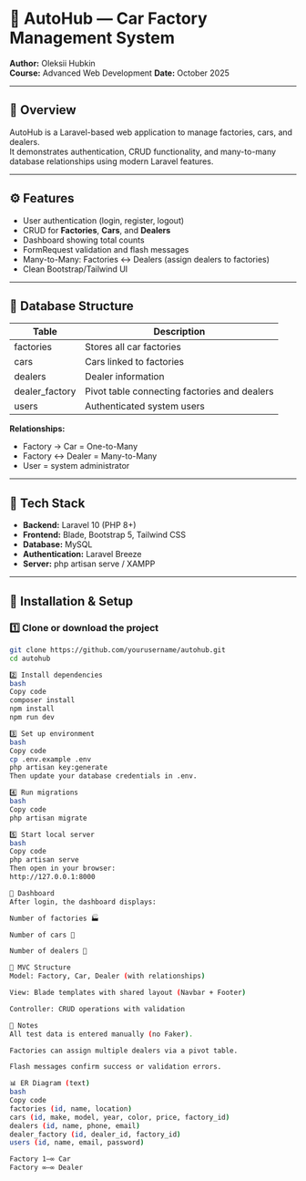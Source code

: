 # 🚗 AutoHub — Car Factory Management System

**Author:** Oleksii Hubkin  
**Course:** Advanced Web Development
**Date:** October 2025

---

## 📘 Overview

AutoHub is a Laravel-based web application to manage factories, cars, and dealers.  
It demonstrates authentication, CRUD functionality, and many-to-many database relationships using modern Laravel features.

---

## ⚙️ Features

-   User authentication (login, register, logout)
-   CRUD for **Factories**, **Cars**, and **Dealers**
-   Dashboard showing total counts
-   FormRequest validation and flash messages
-   Many-to-Many: Factories ↔ Dealers (assign dealers to factories)
-   Clean Bootstrap/Tailwind UI

---

## 🧱 Database Structure

| Table          | Description                                  |
| -------------- | -------------------------------------------- |
| factories      | Stores all car factories                     |
| cars           | Cars linked to factories                     |
| dealers        | Dealer information                           |
| dealer_factory | Pivot table connecting factories and dealers |
| users          | Authenticated system users                   |

**Relationships:**

-   Factory → Car = One-to-Many
-   Factory ↔ Dealer = Many-to-Many
-   User = system administrator

---

## 🧩 Tech Stack

-   **Backend:** Laravel 10 (PHP 8+)
-   **Frontend:** Blade, Bootstrap 5, Tailwind CSS
-   **Database:** MySQL
-   **Authentication:** Laravel Breeze
-   **Server:** php artisan serve / XAMPP

---

## 🚀 Installation & Setup

### 1️⃣ Clone or download the project

```bash
git clone https://github.com/yourusername/autohub.git
cd autohub

2️⃣ Install dependencies
bash
Copy code
composer install
npm install
npm run dev

3️⃣ Set up environment
bash
Copy code
cp .env.example .env
php artisan key:generate
Then update your database credentials in .env.

4️⃣ Run migrations
bash
Copy code
php artisan migrate

5️⃣ Start local server
bash
Copy code
php artisan serve
Then open in your browser:
http://127.0.0.1:8000

🧮 Dashboard
After login, the dashboard displays:

Number of factories 🏭

Number of cars 🚗

Number of dealers 🤝

🧠 MVC Structure
Model: Factory, Car, Dealer (with relationships)

View: Blade templates with shared layout (Navbar + Footer)

Controller: CRUD operations with validation

🧾 Notes
All test data is entered manually (no Faker).

Factories can assign multiple dealers via a pivot table.

Flash messages confirm success or validation errors.

📊 ER Diagram (text)
bash
Copy code
factories (id, name, location)
cars (id, make, model, year, color, price, factory_id)
dealers (id, name, phone, email)
dealer_factory (id, dealer_id, factory_id)
users (id, name, email, password)

Factory 1—∞ Car
Factory ∞—∞ Dealer
```

